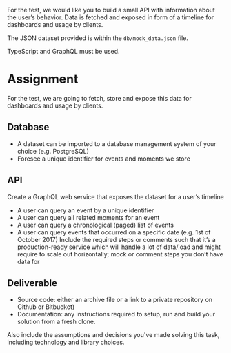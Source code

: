 For the test, we would like you to build a small API with information about the user’s behavior. Data is fetched and exposed in form of a timeline for dashboards and usage by clients.

The JSON dataset provided is within the `db/mock_data.json` file.

TypeScript and GraphQL must be used.

# Assignment

For the test, we are going to fetch, store and expose this data for dashboards and usage by clients.

## Database
- A dataset can be imported to a database management system of your choice (e.g. PostgreSQL)
- Foresee a unique identifier for events and moments we store

## API
Create a GraphQL web service that exposes the dataset for a user’s timeline
- A user can query an ​event​ by a unique identifier
- A user can query all related ​moments​ for an event
- A user can query a chronological (paged) list of ​events
- A user can query ​events​ that occurred on a specific date (e.g. 1st of October 2017)
Include the required steps or comments such that it’s a production-ready service which will handle a lot of data/load and might require to scale out horizontally; mock or comment steps you don’t have data for

## Deliverable
- Source code​: either an archive file or a link to a private repository on Github or Bitbucket)
- Documentation​: any instructions required to setup, run and build your solution from a fresh clone.

Also include the assumptions and decisions you've made solving this task, including technology and library choices.
 